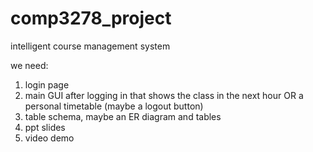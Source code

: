 # comp3278_project
intelligent course management system

we need:
1. login page
2. main GUI after logging in that shows the class in the next hour OR a personal timetable (maybe a logout button)
3. table schema, maybe an ER diagram and tables
4. ppt slides
5. video demo
